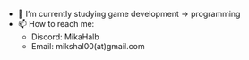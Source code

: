 - 🌱 I’m currently studying game development -> programming
- 📫 How to reach me:
  - Discord: MikaHalb
  - Email: mikshal00(at)gmail.com

